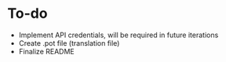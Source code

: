 # To-do

- Implement API credentials, will be required in future iterations
- Create .pot file (translation file)
- Finalize README
